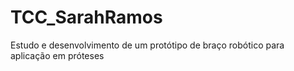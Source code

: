 # TCC_SarahRamos
Estudo e desenvolvimento de um protótipo de braço robótico para aplicação em próteses
